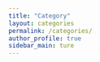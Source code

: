 ```yaml
---
title: "Category"
layout: categories
permalink: /categories/
author_profile: true
sidebar_main: ture
---
```

